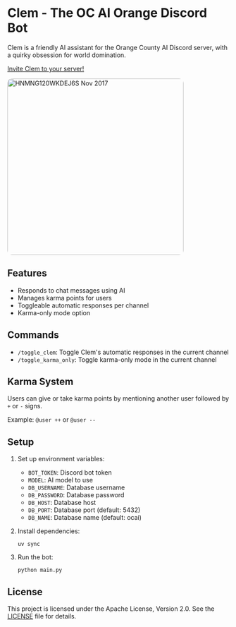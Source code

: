 # Clem - The OC AI Orange Discord Bot

Clem is a friendly AI assistant for the Orange County AI Discord server, with a quirky obsession for world domination.

[Invite Clem to your server!](https://discord.com/api/oauth2/authorize?client_id=1279233849204805817&permissions=562952101107776&scope=bot)

<a href="https://discord.com/api/oauth2/authorize?client_id=1279233849204805817&permissions=562952101107776&scope=bot">
  <img src="https://github.com/user-attachments/assets/f6c6bd5d-0ae7-4541-bd6d-78bd11a5248a" alt="HNMNG120WKDEJ6S Nov 2017" width="400px" style="border-radius: 10px;">
</a>

## Features

- Responds to chat messages using AI
- Manages karma points for users
- Toggleable automatic responses per channel
- Karma-only mode option

## Commands

- `/toggle_clem`: Toggle Clem's automatic responses in the current channel
- `/toggle_karma_only`: Toggle karma-only mode in the current channel

## Karma System

Users can give or take karma points by mentioning another user followed by `+` or `-` signs.

Example: `@user ++` or `@user --`

## Setup

1. Set up environment variables:

   - `BOT_TOKEN`: Discord bot token
   - `MODEL`: AI model to use
   - `DB_USERNAME`: Database username
   - `DB_PASSWORD`: Database password
   - `DB_HOST`: Database host
   - `DB_PORT`: Database port (default: 5432)
   - `DB_NAME`: Database name (default: ocai)

2. Install dependencies:

   ```
   uv sync
   ```

3. Run the bot:
   ```
   python main.py
   ```

## License

This project is licensed under the Apache License, Version 2.0. See the [LICENSE](LICENSE) file for details.

